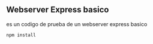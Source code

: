 ## Webserver Express basico

es un codigo de prueba de un webserver express basico


```
npm install
```